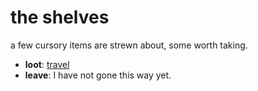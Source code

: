 # the shelves

a few cursory items are strewn about, some worth taking.

- **loot**: [travel](travel-travel.md)
- **leave**: I have not gone this way yet.
